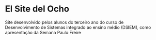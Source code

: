 # El Site del Ocho
 Site desenvolvido pelos alunos do terceiro ano do curso de Desenvolvimento de Sistemas integrado ao ensino médio (DSIEM), como apresentação da Semana Paulo Freire
